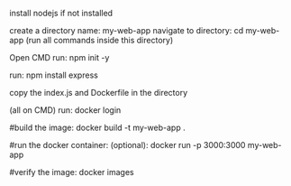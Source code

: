 install nodejs if not installed

create a directory name: my-web-app
navigate to directory: cd my-web-app (run all commands inside this directory)

Open CMD
run: npm init -y

run: npm install express

copy the index.js and Dockerfile in the directory

(all on CMD)
run: docker login

#build the image: docker build -t my-web-app .

#run the docker container: (optional): docker run -p 3000:3000 my-web-app

#verify the image: docker images
